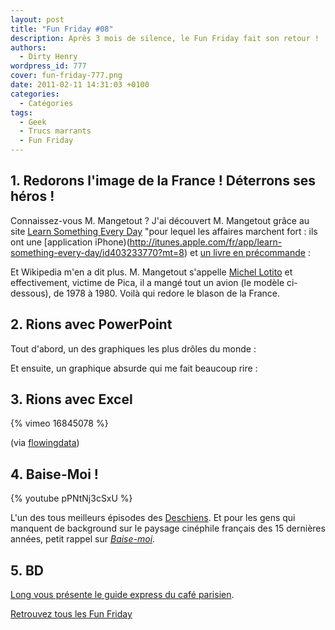 ```yaml
---
layout: post
title: "Fun Friday #08"
description: Après 3 mois de silence, le Fun Friday fait son retour !
authors:
  - Dirty Henry
wordpress_id: 777
cover: fun-friday-777.png
date: 2011-02-11 14:31:03 +0100
categories:
  - Catégories
tags:
  - Geek
  - Trucs marrants
  - Fun Friday
---
```


## 1. Redorons l'image de la France ! Déterrons ses héros !

Connaissez-vous M. Mangetout ? J'ai découvert M. Mangetout grâce au site
[Learn Something Every Day](http://www.learnsomethingeveryday.co.uk/#/2010/11/06) "pour lequel les affaires marchent fort : ils ont une [application iPhone)(http://itunes.apple.com/fr/app/learn-something-every-day/id403233770?mt=8) et [un livre en précommande](http://www.amazon.com/Learn-Something-Every-Day-Young/dp/0399536663")
:

<img464>

Et Wikipedia m'en a dit plus. M. Mangetout s'appelle
[Michel Lotito](http://fr.wikipedia.org/wiki/Monsieur_Mangetout) et
effectivement, victime de Pica, il a mangé tout un avion (le modèle ci-dessous),
de 1978 à 1980. Voilà qui redore le blason de la France.

<img465>

## 2. Rions avec PowerPoint

Tout d'abord, un des graphiques les plus drôles du monde :

<img466>

Et ensuite, un graphique absurde qui me fait beaucoup rire :

<img467>

## 3. Rions avec Excel

{% vimeo 16845078 %}

(via [flowingdata](http://flowingdata.com/2010/11/24/spreadsheet-invasion/))

## 4. Baise-Moi !

{% youtube pPNtNj3cSxU %}

L'un des tous meilleurs épisodes des [Deschiens][2]. Et pour les gens qui
manquent de background sur le paysage cinéphile français des 15 dernières
années, petit rappel sur [_Baise-moi_][1].

## 5. BD

[Long vous présente le guide express du café parisien](http://long.blog.lemonde.fr/2010/12/08/un-cafe-a-paris/).

[Retrouvez tous les Fun Friday](mot164)

[1]: https://fr.wikipedia.org/wiki/Baise-moi_(film)
[2]: https://fr.wikipedia.org/wiki/Les_Deschiens
